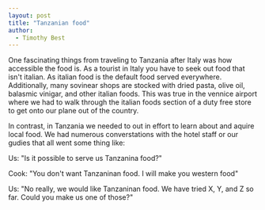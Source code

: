 ```yaml
---
layout: post
title: "Tanzanian food"
author:
  - Timothy Best
---
```


One fascinating things from traveling to Tanzania after Italy was how accessible the food is. As a tourist in Italy you have to seek out food that isn't italian. As italian food is the default food served everywhere. Additionally, many sovinear shops are stocked with dried pasta, olive oil, balasmic vinigar, and other italian foods. This was true in the vennice airport where we had to walk through the italian foods section of a duty free store to get onto our plane out of the country.

In contrast, in Tanzania we needed to out in effort to learn about and aquire local food. We had numerous converstations with the hotel staff or our gudies that all went some thing like:

Us: "Is it possible to serve us Tanzanina food?"

Cook: "You don't want Tanzaninan food. I will make you western food"

Us: "No really, we would like Tanzaninan food. We have tried X, Y, and Z so far. Could you make us one of those?"

